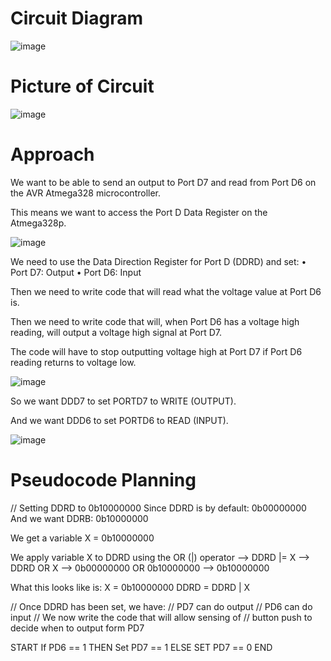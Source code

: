 # Circuit Diagram
![image](https://github.com/elenajusto/LED-Button-Toggle/assets/56148816/329415a3-3021-4713-9e66-b1d87e11ac27)

# Picture of Circuit
![image](https://github.com/elenajusto/LED-Button-Toggle/assets/56148816/841eff54-05fd-4693-842b-abe622f574d4)

# Approach
We want to be able to send an output to Port D7 and read from Port D6 on the AVR Atmega328 microcontroller.

This means we want to access the Port D Data Register on the Atmega328p.

![image](https://github.com/elenajusto/LED-Button-Toggle/assets/56148816/31404007-0295-459a-a2c1-12e6a515075c)

We need to use the Data Direction Register for Port D (DDRD) and set:
	• Port D7: Output
	• Port D6: Input

Then we need to write code that will read what the voltage value at Port D6 is.

Then we need to write code that will, when Port D6 has a voltage high reading, will output a voltage high signal at Port D7.

The code will have to stop outputting voltage high at Port D7 if Port D6 reading returns to voltage low.

![image](https://github.com/elenajusto/LED-Button-Toggle/assets/56148816/2daf39d4-420b-4550-9dab-2b6036e20015)

So we want DDD7 to set PORTD7 to WRITE (OUTPUT).

And we want DDD6 to set PORTD6 to READ (INPUT).

![image](https://github.com/elenajusto/LED-Button-Toggle/assets/56148816/1d78c3d3-ef6c-4d02-811e-8decfebcbb61)

# Pseudocode Planning

// Setting DDRD to 0b10000000
Since DDRD is by default:  0b00000000
And we want DDRB:           0b10000000

We get a variable X = 0b10000000

We apply variable X to DDRD using the OR (|) operator
--> DDRD              |=    X
--> DDRD              OR   X
--> 0b00000000  OR   0b10000000
--> 0b10000000

What this looks like is:
X = 0b10000000
DDRD = DDRD | X

// Once DDRD has been set, we have:
// PD7 can do output
// PD6 can do input
// We now write the code that will allow sensing of 
// button push to decide when to output form PD7

START
If PD6 == 1 THEN
	Set PD7 == 1
ELSE
	SET PD7 == 0
END
